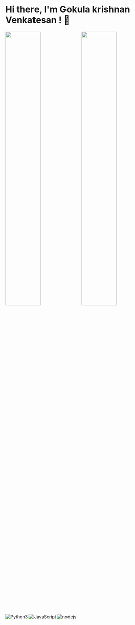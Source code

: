 # Hi there, I'm Gokula krishnan Venkatesan ! 👋

<img align="left" width="47%" src="https://github-readme-stats.vercel.app/api?username=Techkrish1&show_icons=true&theme=radical" />

<img align="left" width="47%" src="https://github-readme-stats.vercel.app/api/top-langs/?username=Techkrish1&layout=compact" />

<img align="left" alt="Python3" src="https://img.shields.io/badge/python-3670A0?style=for-the-badge&logo=python&logoColor=ffdd54" />

<img align="left" alt="JavaScript" src="https://img.shields.io/badge/javascript-%23323330.svg?style=for-the-badge&logo=javascript&logoColor=%23F7DF1E" />

<img alt="nodejs" src="https://img.shields.io/badge/node.js-6DA55F?style=for-the-badge&logo=node.js&logoColor=white" />
